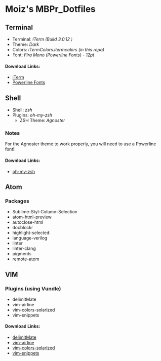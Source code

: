 # Moiz's MBPr_Dotfiles
## Terminal
* Terminal: *iTerm (Build 3.0.12 )*
* Theme: *Dark*
* Colors: *iTermColors.itermcolors (in this repo)*
* Font: *Fira Mono (Powerline Fonts) - 12pt*

#### Download Links:
* [iTerm][iterm_link]
* [Powerline Fonts][powerline_link]

## Shell
* Shell: *zsh*
* Plugins: *oh-my-zsh*
  + ZSH Theme: *Agnoster*
 
### Notes
For the Agnoster theme to work properly, you will need to use a Powerline font!
 
#### Download Links:
* [oh-my-zsh][omyzsh_link]

## Atom
### Packages
* Sublime-Styl-Column-Selection
* atom-html-preview
* autoclose-html
* docblockr
* highlight-selected
* language-verilog
* linter
* linter-clang
* pigments
* remote-atom

## VIM
### Plugins (using Vundle)
* delimitMate
* vim-airline
* vim-colors-solarized
* vim-snippets

#### Download Links:
* [delimitMate][delimitMate_link]
* [vim-airline][vim-airline_link]
* [vim-colors-solarized][vim-colors-solarized_link]
* [vim-snippets][vim-snippets_link]


[iterm_link]: https://www.iterm2.com/downloads.html 
[omyzsh_link]: https://github.com/robbyrussell/oh-my-zsh
[powerline_link]: https://github.com/powerline/fonts
[delimitMate_link]: https://github.com/Raimondi/delimitMate
[vim-airline_link]: https://github.com/vim-airline/vim-airline
[vim-colors-solarized_link]: https://github.com/altercation/vim-colors-solarized
[vim-snippets_link]: https://github.com/honza/vim-snippets



